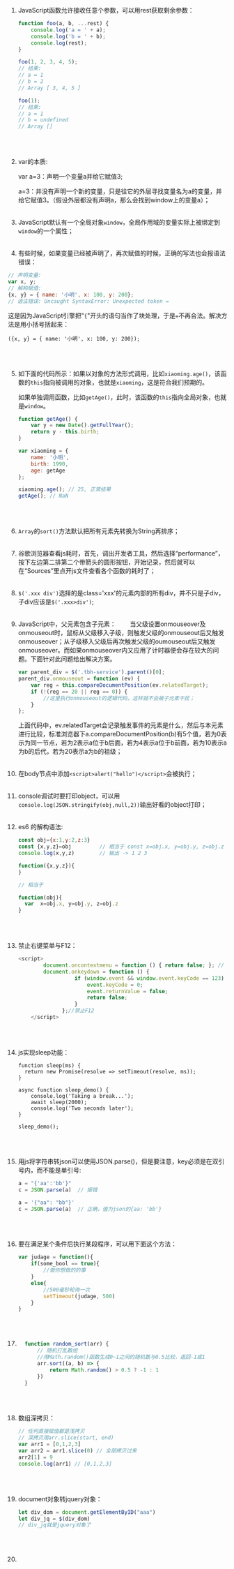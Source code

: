 1. JavaScript函数允许接收任意个参数，可以用rest获取剩余参数：

   ```javascript
   function foo(a, b, ...rest) {
       console.log('a = ' + a);
       console.log('b = ' + b);
       console.log(rest);
   }
   
   foo(1, 2, 3, 4, 5);
   // 结果:
   // a = 1
   // b = 2
   // Array [ 3, 4, 5 ]
   
   foo(1);
   // 结果:
   // a = 1
   // b = undefined
   // Array []
   ```

   <br><br> 

2. var的本质:

   var a=3：声明一个变量a并给它赋值3;

   a=3：并没有声明一个新的变量，只是往它的外层寻找变量名为a的变量，并给它赋值3。（假设外层都没有声明a，那么会找到window上的变量a）；<br><br> 

3. JavaScript默认有一个全局对象`window`，全局作用域的变量实际上被绑定到`window`的一个属性；<br><br>

4.  有些时候，如果变量已经被声明了，再次赋值的时候，正确的写法也会报语法错误：

   ```javascript
   // 声明变量:
   var x, y;
   // 解构赋值:
   {x, y} = { name: '小明', x: 100, y: 200};
   // 语法错误: Uncaught SyntaxError: Unexpected token =
   ```

   这是因为JavaScript引擎把"`{`"开头的语句当作了块处理，于是`=`不再合法。解决方法是用小括号括起来：

   ```
   ({x, y} = { name: '小明', x: 100, y: 200});
   ```

   <br><br> 

5. 如下面的代码所示：如果以对象的方法形式调用，比如`xiaoming.age()`，该函数的`this`指向被调用的对象，也就是`xiaoming`，这是符合我们预期的。

   如果单独调用函数，比如`getAge()`，此时，该函数的`this`指向全局对象，也就是`window`。

   ```javascript
   function getAge() {
       var y = new Date().getFullYear();
       return y - this.birth;
   }
   
   var xiaoming = {
       name: '小明',
       birth: 1990,
       age: getAge
   };
   
   xiaoming.age(); // 25, 正常结果
   getAge(); // NaN
   ```

   <br><br> 

6. `Array`的`sort()`方法默认把所有元素先转换为String再排序；<br><br> 

7. 谷歌浏览器查看js耗时，首先，调出开发者工具，然后选择“performance”，按下左边第二排第二个带箭头的圆形按钮，开始记录，然后就可以在“Sources”里点开js文件查看各个函数的耗时了；<br><br> 

8. `$('.xxx div')`选择的是class='xxx'的元素内部的所有div，并不只是子div，子div应该是`$('.xxx>div')`;<br><br> 

9. JavaScript中，父元素包含子元素：
   　　当父级设置onmouseover及onmouseout时，鼠标从父级移入子级，则触发父级的onmouseout后又触发onmouseover；从子级移入父级后再次触发父级的oumouseout后又触发onmouseover。而如果onmouseover内又应用了计时器便会存在较大的问题。下面针对此问题给出解决方案。

   ```javascript
   var parent_div = $('.tbh-service').parent()[0];
   parent_div.onmouseout = function (ev) {
       var reg = this.compareDocumentPosition(ev.relatedTarget);
       if (!(reg == 20 || reg == 0)) {
           //这里执行onmouseout的逻辑代码，这样就不会被子元素干扰；
       }
   };
   ```

   上面代码中，ev.relatedTarget会记录触发事件的元素是什么，然后与本元素进行比较，标准浏览器下a.compareDocumentPosition(b)有5个值，若为0表示为同一节点，若为2表示a位于b后面，若为4表示a位于b前面，若为10表示a为b的后代，若为20表示a为b的祖级；<br><br> 

10. 在body节点中添加`<script>alert("hello")</script>`会被执行；<br><br> 

11. console调试时要打印object，可以用`console.log(JSON.stringify(obj,null,2))`输出好看的object打印；<br><br> 

12. es6 的解构语法:

      ```javascript
      const obj={x:1,y:2,z:3}
      const {x,y,z}=obj         // 相当于 const x=obj.x, y=obj.y, z=obj.z
      console.log(x,y,z)        // 输出 -> 1 2 3
      
      function({x,y,z}){
      }
      
      // 相当于
      
      function(obj){
        var  x=obj.x, y=obj.y, z=obj.z
      }
      ```

      <br><br>

13. 禁止右键菜单与F12：

      ```javascript
      <script>
              document.oncontextmenu = function () { return false; }; // 禁止右键
              document.onkeydown = function () {
      		            if (window.event && window.event.keyCode == 123) {
      		                event.keyCode = 0;
      		                event.returnValue = false;
      		                return false;
      		            }
      		        };//禁止F12
          </script>
      ```

      <br><br>
      
14. js实现sleep功能：

      ```
      function sleep(ms) {
      	return new Promise(resolve => setTimeout(resolve, ms));
      }
      
      async function sleep_demo() {
          console.log('Taking a break...');
          await sleep(2000);
          console.log('Two seconds later');
      }
      
      sleep_demo();
      ```

      <br><br>
      
15. 用js将字符串转json可以使用JSON.parse()，但是要注意，key必须是在双引号内，而不能是单引号:

      ```javascript
      a = "{'aa':'bb'}"
      c = JSON.parse(a)  // 报错
      
      a = '{"aa": "bb"}'
      c = JSON.parse(a)  // 正确，值为json的{aa: 'bb'}
      ```

      <br><br>

16. 要在满足某个条件后执行某段程序，可以用下面这个方法：

      ```javascript
      var judage = function(){
          if(some_bool == true){
              //做你想做的的事
          }
          else{
              //500毫秒轮询一次
              setTimeout(judage, 500)
          }
      }
      ```

      <br><br>

17. ```javascript
      function random_sort(arr) {
          // 随机打乱数组
          //用Math.random()函数生成0~1之间的随机数与0.5比较，返回-1或1
          arr.sort((a, b) => {
              return Math.random() > 0.5 ? -1 : 1
          })
      }
      ```

      <br><br>

18. 数组深拷贝：

      ```javascript
      // 任何直接赋值都是浅拷贝
      // 深拷贝用arr.slice(start, end)
      var arr1 = [0,1,2,3]
      var arr2 = arr1.slice(0) // 全部拷贝过来
      arr2[1] = 9
      console.log(arr1) // [0,1,2,3]
      ```

      <br><br>

19. document对象转jquery对象：

      ```javascript
      let div_dom = document.getElementByID("aaa")
      let div_jq = $(div_dom)
      // div_jq就是jquery对象了
      ```

      <br><br>

20. 
